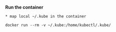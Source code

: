 **Run the container**

    * map local ~/.kube in the container

```console
docker run --rm -v ~/.kube:/home/kubectl/.kube/
```
